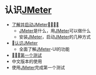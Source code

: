 # 认识[JMeter](http://jmeter.apache.org/)

* [了解并启动JMeter](chapter1/了解并启动JMeter.md)
  * [JMeter](http://jmeter.apache.org/)是什么，用[JMeter](http://jmeter.apache.org/)可以做什么
  * 安装[JMeter](http://jmeter.apache.org/)，启动[JMeter](http://jmeter.apache.org/)的几种方式
* [认识JMeter](chapter1/认识JMeter.md)
  * 全面了解[JMeter](http://jmeter.apache.org/)-UI的功能
* [第一个测试](chapter1/第一个测试.md)
 * 中文版本的使用
 * 使用[JMeter](http://jmeter.apache.org/)完成第一个测试
